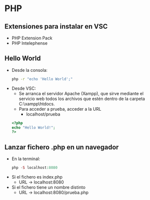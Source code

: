# PHP
## Extensiones para instalar en VSC
- PHP Extension Pack
- PHP Intelephense
## Hello World
- Desde la consola:
    ~~~bash
    php -r "echo 'Hello World';"
    ~~~
- Desde VSC:
    - Se arranca el servidor Apache (Xampp), que sirve mediante el servicio web todos los archivos que estén dentro de la carpeta C:\xampp\htdocs.
    - Para acceder a prueba, acceder a la URL
        - localhost/prueba
    ~~~php
    <?php
    echo "Hello World!";
    ?>
    ~~~
## Lanzar fichero .php en un navegador
- En la terminal:
    ~~~php
    php -S localhost:8080
    ~~~
- Si el fichero es index.php
    - URL -> localhost:8080
- Si el fichero tiene un nombre distinto
    - URL -> localhost:8080/prueba.php

